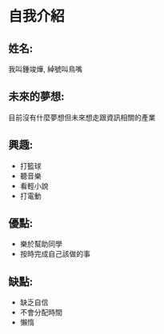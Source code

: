 # 自我介紹
## 姓名:
我叫鍾竣燁, 綽號叫鳥嘴


## 未來的夢想:
目前沒有什麼夢想但未來想走跟資訊相關的產業


## 興趣:
- 打籃球
- 聽音樂
- 看輕小說
- 打電動


## 優點:
- 樂於幫助同學
- 按時完成自己該做的事


## 缺點:
- 缺乏自信
- 不會分配時間
- 懶惰
